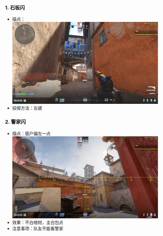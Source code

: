 ### 1. 石板闪

- 描点：
![alt text](../../assets/de_inferno/image.png)
- 投掷方法：左键

### 2. 警家闪


- 描点：窗户偏左一点
![alt text](../../assets/de_inferno/image-1.png)
- 效果：不白棺材，主白包点
- 注意事项：队友不能看警家

